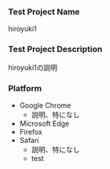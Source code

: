 ### Test Project Name
hiroyuki1

### Test Project Description
hiroyuki1の説明

### Platform
- Google Chrome
  - 説明、特になし
- Microsoft Edge
- Firefox
- Safari
  - 説明、特になし
  - test
